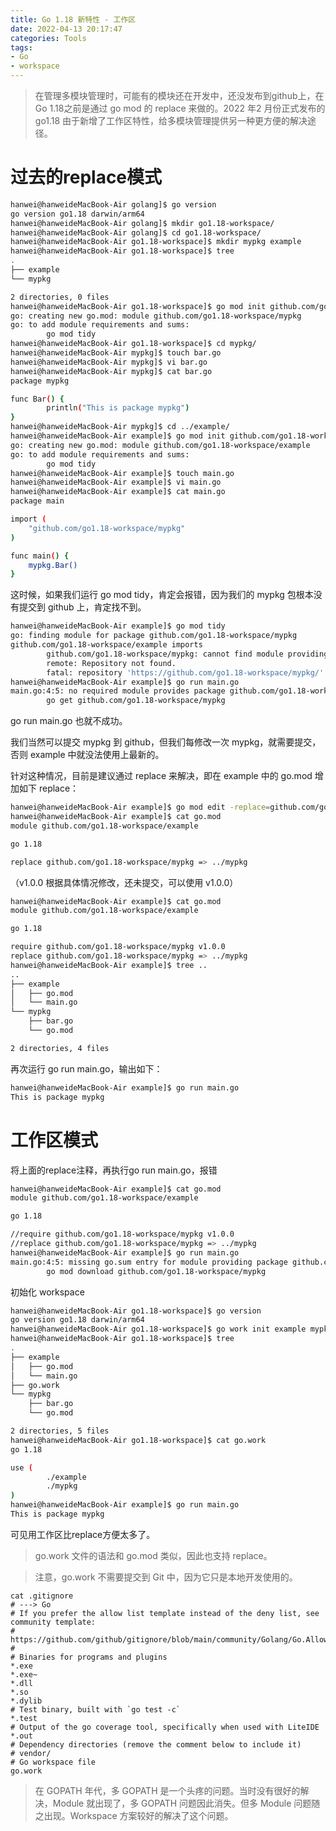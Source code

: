```yaml
---
title: Go 1.18 新特性 - 工作区
date: 2022-04-13 20:17:47
categories: Tools
tags:
- Go
- workspace
---
```


> 在管理多模块管理时，可能有的模块还在开发中，还没发布到github上，在Go 1.18之前是通过 go mod 的 replace 来做的。2022 年2 月份正式发布的 go1.18 由于新增了工作区特性，给多模块管理提供另一种更方便的解决途径。

# 过去的replace模式

```bash
hanwei@hanweideMacBook-Air golang]$ go version
go version go1.18 darwin/arm64
hanwei@hanweideMacBook-Air golang]$ mkdir go1.18-workspace/
hanwei@hanweideMacBook-Air golang]$ cd go1.18-workspace/
hanwei@hanweideMacBook-Air go1.18-workspace]$ mkdir mypkg example
hanwei@hanweideMacBook-Air go1.18-workspace]$ tree
.
├── example
└── mypkg

2 directories, 0 files
hanwei@hanweideMacBook-Air go1.18-workspace]$ go mod init github.com/go1.18-workspace/mypkg
go: creating new go.mod: module github.com/go1.18-workspace/mypkg
go: to add module requirements and sums:
        go mod tidy
hanwei@hanweideMacBook-Air go1.18-workspace]$ cd mypkg/
hanwei@hanweideMacBook-Air mypkg]$ touch bar.go
hanwei@hanweideMacBook-Air mypkg]$ vi bar.go 
hanwei@hanweideMacBook-Air mypkg]$ cat bar.go 
package mypkg

func Bar() {
        println("This is package mypkg")
}
hanwei@hanweideMacBook-Air mypkg]$ cd ../example/
hanwei@hanweideMacBook-Air example]$ go mod init github.com/go1.18-workspace/example
go: creating new go.mod: module github.com/go1.18-workspace/example
go: to add module requirements and sums:
        go mod tidy
hanwei@hanweideMacBook-Air example]$ touch main.go
hanwei@hanweideMacBook-Air example]$ vi main.go 
hanwei@hanweideMacBook-Air example]$ cat main.go 
package main

import (
    "github.com/go1.18-workspace/mypkg"
)

func main() {
    mypkg.Bar()
}
```
这时候，如果我们运行 go mod tidy，肯定会报错，因为我们的 mypkg 包根本没有提交到 github 上，肯定找不到。
```bash
hanwei@hanweideMacBook-Air example]$ go mod tidy
go: finding module for package github.com/go1.18-workspace/mypkg
github.com/go1.18-workspace/example imports
        github.com/go1.18-workspace/mypkg: cannot find module providing package github.com/go1.18-workspace/mypkg: module github.com/go1.18-workspace/mypkg: git ls-remote -q origin in /Users/hanwei/GoProjects/pkg/mod/cache/vcs/2c423cac5ebc1b2d018ef93a87560d369abd7dec6c155b46cddb11299415bc09: exit status 128:
        remote: Repository not found.
        fatal: repository 'https://github.com/go1.18-workspace/mypkg/' not found
hanwei@hanweideMacBook-Air example]$ go run main.go
main.go:4:5: no required module provides package github.com/go1.18-workspace/mypkg; to add it:
        go get github.com/go1.18-workspace/mypkg
```
go run main.go 也就不成功。

我们当然可以提交 mypkg 到 github，但我们每修改一次 mypkg，就需要提交，否则 example 中就没法使用上最新的。

针对这种情况，目前是建议通过 replace 来解决，即在 example 中的 go.mod 增加如下 replace：
```bash
hanwei@hanweideMacBook-Air example]$ go mod edit -replace=github.com/go1.18-workspace/mypkg=../mypkg
hanwei@hanweideMacBook-Air example]$ cat go.mod 
module github.com/go1.18-workspace/example

go 1.18

replace github.com/go1.18-workspace/mypkg => ../mypkg
```

（v1.0.0 根据具体情况修改，还未提交，可以使用 v1.0.0）

```bash
hanwei@hanweideMacBook-Air example]$ cat go.mod 
module github.com/go1.18-workspace/example

go 1.18

require github.com/go1.18-workspace/mypkg v1.0.0
replace github.com/go1.18-workspace/mypkg => ../mypkg
hanwei@hanweideMacBook-Air example]$ tree ..
..
├── example
│   ├── go.mod
│   └── main.go
└── mypkg
    ├── bar.go
    └── go.mod

2 directories, 4 files
```
再次运行 go run main.go，输出如下：
```bash
hanwei@hanweideMacBook-Air example]$ go run main.go 
This is package mypkg
```

# 工作区模式

将上面的replace注释，再执行go run main.go，报错
```bash
hanwei@hanweideMacBook-Air example]$ cat go.mod 
module github.com/go1.18-workspace/example

go 1.18

//require github.com/go1.18-workspace/mypkg v1.0.0
//replace github.com/go1.18-workspace/mypkg => ../mypkg
hanwei@hanweideMacBook-Air example]$ go run main.go 
main.go:4:5: missing go.sum entry for module providing package github.com/go1.18-workspace/mypkg; to add:
        go mod download github.com/go1.18-workspace/mypkg
```
初始化 workspace
```bash
hanwei@hanweideMacBook-Air go1.18-workspace]$ go version
go version go1.18 darwin/arm64
hanwei@hanweideMacBook-Air go1.18-workspace]$ go work init example mypkg
hanwei@hanweideMacBook-Air go1.18-workspace]$ tree
.
├── example
│   ├── go.mod
│   └── main.go
├── go.work
└── mypkg
    ├── bar.go
    └── go.mod

2 directories, 5 files
hanwei@hanweideMacBook-Air go1.18-workspace]$ cat go.work 
go 1.18

use (
        ./example
        ./mypkg
)
hanwei@hanweideMacBook-Air example]$ go run main.go 
This is package mypkg
```
可见用工作区比replace方便太多了。

> go.work 文件的语法和 go.mod 类似，因此也支持 replace。

> 注意，go.work 不需要提交到 Git 中，因为它只是本地开发使用的。

    cat .gitignore
    # ---> Go
    # If you prefer the allow list template instead of the deny list, see community template:
    # https://github.com/github/gitignore/blob/main/community/Golang/Go.AllowList.gitignore
    #
    # Binaries for programs and plugins
    *.exe
    *.exe~
    *.dll
    *.so
    *.dylib
    # Test binary, built with `go test -c`
    *.test
    # Output of the go coverage tool, specifically when used with LiteIDE
    *.out
    # Dependency directories (remove the comment below to include it)
    # vendor/
    # Go workspace file
    go.work

> 在 GOPATH 年代，多 GOPATH 是一个头疼的问题。当时没有很好的解决，Module 就出现了，多 GOPATH 问题因此消失。但多 Module 问题随之出现。Workspace 方案较好的解决了这个问题。
